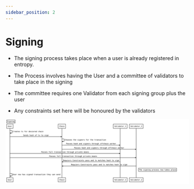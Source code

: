 ```yaml
---
sidebar_position: 2
---
```


# Signing

* The signing process takes place when a user is already registered in entropy.

* The Process involves having the User and a committee of validators to take place in the signing 

* The committee requires one Validator from each signing group plus the user

* Any constraints set here will be honoured by the validators

![Signing Flow](/sequenceDiagrams/signing.svg)